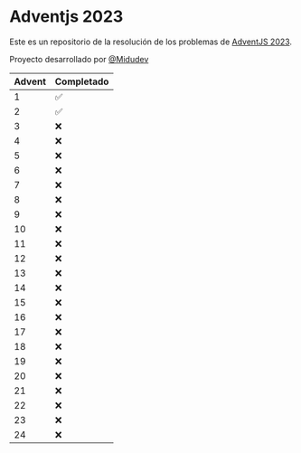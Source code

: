 # Adventjs 2023

Este es un repositorio de la resolución de los problemas de [AdventJS 2023](https://adventjs.dev/).

Proyecto desarrollado por [@Midudev](https://github.com/midudev/)

<div style="text-align: center;">

| Advent  | Completado |
| ------- | ---------- |
| 1 | ✅ |
| 2 | ✅ |
| 3 | ❌ |
| 4 | ❌ |
| 5 | ❌ |
| 6 | ❌ |
| 7 | ❌ |
| 8 | ❌ |
| 9 | ❌ |
| 10 | ❌ |
| 11 | ❌ |
| 12 | ❌ |
| 13 | ❌ |
| 14 | ❌ |
| 15 | ❌ |
| 16 | ❌ |
| 17 | ❌ |
| 18 | ❌ |
| 19 | ❌ |
| 20 | ❌ |
| 21 | ❌ |
| 22 | ❌ |
| 23 | ❌ |
| 24 | ❌ |

</div>